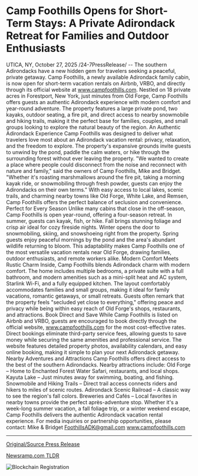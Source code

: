 # Camp Foothills Opens for Short-Term Stays: A Private Adirondack Retreat for Families and Outdoor Enthusiasts

UTICA, NY, October 27, 2025 /24-7PressRelease/ -- The southern Adirondacks have a new hidden gem for travelers seeking a peaceful, private getaway. Camp Foothills, a newly available Adirondack family cabin, is now open for short-term vacation rentals on Airbnb, VRBO, and directly through its official website at www.campfoothills.com.  Nestled on 18 private acres in Forestport, New York, just minutes from Old Forge, Camp Foothills offers guests an authentic Adirondack experience with modern comfort and year-round adventure. The property features a large private pond, two kayaks, outdoor seating, a fire pit, and direct access to nearby snowmobile and hiking trails, making it the perfect base for families, couples, and small groups looking to explore the natural beauty of the region.  An Authentic Adirondack Experience  Camp Foothills was designed to deliver what travelers love most about an Adirondack vacation rental: privacy, relaxation, and the freedom to explore. The property's expansive grounds invite guests to unwind by the pond, paddle the calm waters, or hike through the surrounding forest without ever leaving the property.  "We wanted to create a place where people could disconnect from the noise and reconnect with nature and family," said the owners of Camp Foothills, Mike and Bridget. "Whether it's roasting marshmallows around the fire pit, taking a morning kayak ride, or snowmobiling through fresh powder, guests can enjoy the Adirondacks on their own terms."  With easy access to local lakes, scenic trails, and charming nearby towns like Old Forge, White Lake, and Remsen, Camp Foothills offers the perfect balance of seclusion and convenience.  Perfect for Every Season  Unlike many cabins that close in the off-season, Camp Foothills is open year-round, offering a four-season retreat. In summer, guests can kayak, fish, or hike. Fall brings stunning foliage and crisp air ideal for cozy fireside nights. Winter opens the door to snowmobiling, skiing, and snowshoeing right from the property. Spring guests enjoy peaceful mornings by the pond and the area's abundant wildlife returning to bloom.  This adaptability makes Camp Foothills one of the most versatile vacation rentals near Old Forge, drawing families, outdoor enthusiasts, and remote workers alike.  Modern Comfort Meets Rustic Charm  Inside, Camp Foothills blends Adirondack charm with modern comfort. The home includes multiple bedrooms, a private suite with a full bathroom, and modern amenities such as a mini-split heat and AC system, Starlink Wi-Fi, and a fully equipped kitchen. The layout comfortably accommodates families and small groups, making it ideal for family vacations, romantic getaways, or small retreats.  Guests often remark that the property feels "secluded yet close to everything," offering peace and privacy while being within easy reach of Old Forge's shops, restaurants, and attractions.  Book Direct and Save  While Camp Foothills is listed on Airbnb and VRBO, guests are encouraged to book directly through the official website, www.campfoothills.com for the most cost-effective rates. Direct bookings eliminate third-party service fees, allowing guests to save money while securing the same amenities and professional service.  The website features detailed property photos, availability calendars, and easy online booking, making it simple to plan your next Adirondack getaway.  Nearby Adventures and Attractions  Camp Foothills offers direct access to the best of the southern Adirondacks. Nearby attractions include:  Old Forge – Home to Enchanted Forest Water Safari, restaurants, and local shops.  Kayuta Lake – Just minutes away for swimming, boating, and fishing.  Snowmobile and Hiking Trails – Direct trail access connects riders and hikers to miles of scenic routes.  Adirondack Scenic Railroad – A classic way to see the region's fall colors.  Breweries and Cafés – Local favorites in nearby towns provide the perfect après-adventure stop.  Whether it's a week-long summer vacation, a fall foliage trip, or a winter weekend escape, Camp Foothills delivers the authentic Adirondack vacation rental experience.  For media inquiries or partnership opportunities, please contact: Mike & Bridget FoothillsADK@gmail.com www.campfoothills.com 

---

[Original/Source Press Release](https://www.24-7pressrelease.com/press-release/528081/camp-foothills-opens-for-short-term-stays-a-private-adirondack-retreat-for-families-and-outdoor-enthusiasts)
                    

[Newsramp.com TLDR](https://newsramp.com/curated-news/new-adirondack-cabin-offers-year-round-getaway-near-old-forge/ecb8c8e05ba029ba4487d0ac5a86713b) 

 

 



![Blockchain Registration](https://cdn.newsramp.app/24-7PressRelease/qrcode/2510/27/wamcjfj7.webp)